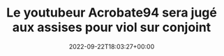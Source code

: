 ---
isIndex: false
title: Le youtubeur Acrobate94 sera jugé aux assises pour viol sur conjoint
date: 2022-09-22T18:03:27+00:00
concerned:
  - margot-pugliese
press:
  title: 20 Minutes
  url: https://www.20minutes.fr/justice/4002035-20220922-youtubeur-acrobate94-juge-assises-viol-conjoint
---